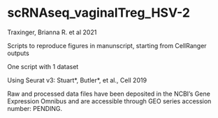 # scRNAseq_vaginalTreg_HSV-2

Traxinger, Brianna R. et al 2021

Scripts to reproduce figures in manunscript, starting from CellRanger outputs

One script with 1 dataset

Using Seurat v3: Stuart*, Butler*, et al., Cell 2019 

Raw and processed data files have been deposited in the NCBI’s Gene Expression Omnibus and are accessible through GEO series accession number: PENDING.
